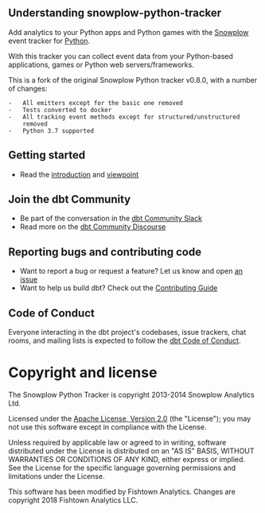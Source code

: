 ## Understanding snowplow-python-tracker

Add analytics to your Python apps and Python games with the
[Snowplow](http://snowplowanalytics.com) event tracker for
[Python](http://python.org).

With this tracker you can collect event data from your Python-based
applications, games or Python web servers/frameworks.

This is a fork of the original Snowplow Python tracker v0.8.0, with a number of changes:

    -   All emitters except for the basic one removed
    -   Tests converted to docker
    -   All tracking event methods except for structured/unstructured
        removed
    -   Python 3.7 supported

## Getting started

- Read the [introduction](https://docs.getdbt.com/docs/introduction/) and [viewpoint](https://docs.getdbt.com/docs/about/viewpoint/)

## Join the dbt Community

- Be part of the conversation in the [dbt Community Slack](http://community.getdbt.com/)
- Read more on the [dbt Community Discourse](https://discourse.getdbt.com)

## Reporting bugs and contributing code

- Want to report a bug or request a feature? Let us know and open [an issue](https://github.com/dbt-labs/snowplow-python-tracker/issues/new)
- Want to help us build dbt? Check out the [Contributing Guide](https://github.com/dbt-labs/snowplow-python-tracker/blob/HEAD/CONTRIBUTING.md)

## Code of Conduct

Everyone interacting in the dbt project's codebases, issue trackers, chat rooms, and mailing lists is expected to follow the [dbt Code of Conduct](https://community.getdbt.com/code-of-conduct).

# Copyright and license

The Snowplow Python Tracker is copyright 2013-2014 Snowplow Analytics
Ltd.

Licensed under the [Apache License, Version
2.0](http://www.apache.org/licenses/LICENSE-2.0) (the \"License\"); you
may not use this software except in compliance with the License.

Unless required by applicable law or agreed to in writing, software
distributed under the License is distributed on an \"AS IS\" BASIS,
WITHOUT WARRANTIES OR CONDITIONS OF ANY KIND, either express or implied.
See the License for the specific language governing permissions and
limitations under the License.

This software has been modified by Fishtown Analytics. Changes are
copyright 2018 Fishtown Analytics LLC.
